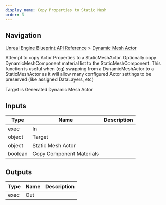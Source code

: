 ```yaml
---
display_name: Copy Properties to Static Mesh
order: 3
---
```

## Navigation

[Unreal Engine Blueprint API Reference](https://dev.epicgames.com/documentation/en-us/unreal-engine/BlueprintAPI) > [Dynamic Mesh Actor](https://dev.epicgames.com/documentation/en-us/unreal-engine/BlueprintAPI/DynamicMeshActor)

Attempt to copy Actor Properties to a StaticMeshActor. Optionally copy DynamicMeshComponent material list to the StaticMeshComponent.
This function is useful when (eg) swapping from a DynamicMeshActor to a StaticMeshActor as it will allow
many configured Actor settings to be preserved (like assigned DataLayers, etc)

Target is Generated Dynamic Mesh Actor

## Inputs

| Type | Name | Description |
| --- | --- | --- |
| exec | In |  |
| object | Target |  |
| object | Static Mesh Actor |  |
| boolean | Copy Component Materials |  |

## Outputs

| Type | Name | Description |
| --- | --- | --- |
| exec | Out |  |
